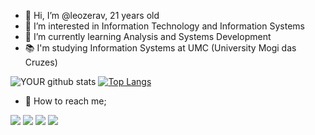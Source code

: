 - 👋 Hi, I’m @leozerav, 21 years old
- 👀 I’m interested in Information Technology and Information Systems
- 📖 I’m currently learning Analysis and Systems Development
- 📚 I'm studying Information Systems at UMC (University Mogi das Cruzes)

![YOUR github stats](https://github-readme-stats.vercel.app/api?username=leonardoaguirre&theme=midnight-purple&show_icons=true)
[![Top Langs](https://github-readme-stats.vercel.app/api/top-langs/?username=leonardoaguirre&theme=midnight-purple&layout=compact)](https://github.com/leonardoaguirre/github-readme-stats)

- 📩 How to reach me;<br>

[<img src="https://img.shields.io/badge/Email-0078D4?style=for-the-badge&logo=microsoft-outlook&logoColor=white" />](leonardo.aguirre@etec.sp.gov.br)
[<img src="https://img.shields.io/badge/Linkedin-%230077B5.svg?&style=for-the-badge&logo=linkedin&logoColor=white" />](https://www.linkedin.com/in/leonardo-vinicius-aguirre/) 
[<img src = "https://img.shields.io/badge/Instagram-%23E4405F.svg?&style=for-the-badge&logo=instagram&logoColor=white">](https://www.instagram.com/leozerav/) 
[<img src = "https://img.shields.io/badge/Facebook-%231877F2.svg?&style=for-the-badge&logo=facebook&logoColor=white">](https://www.facebook.com/leozerav)
